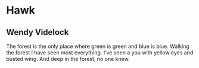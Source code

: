 # Hawk
## Wendy Videlock
The forest is the only place
where green is green and blue is blue.
Walking the forest I have seen
most everything. I’ve seen a you
with yellow eyes and busted wing.
And deep in the forest, no one knew.